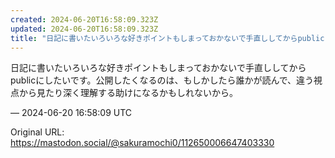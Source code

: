 ```yaml
---
created: 2024-06-20T16:58:09.323Z
updated: 2024-06-20T16:58:09.323Z
title: "日記に書いたいろいろな好きポイントもしまっておかないで手直ししてからpublic[...]"
---
```


<p>日記に書いたいろいろな好きポイントもしまっておかないで手直ししてからpublicにしたいです。公開したくなるのは、もしかしたら誰かが読んで、違う視点から見たり深く理解する助けになるかもしれないから。</p>

&mdash; 2024-06-20 16:58:09 UTC

Original URL: https://mastodon.social/@sakuramochi0/112650006647403330
